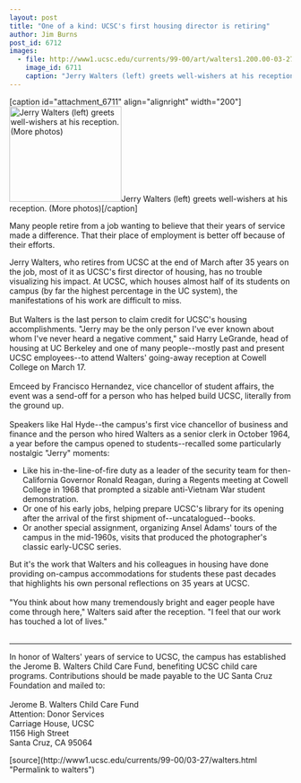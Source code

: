 ```yaml
---
layout: post
title: "One of a kind: UCSC's first housing director is retiring"
author: Jim Burns
post_id: 6712
images:
  - file: http://www1.ucsc.edu/currents/99-00/art/walters1.200.00-03-27.jpg
    image_id: 6711
    caption: "Jerry Walters (left) greets well-wishers at his reception. (More photos)"
---
```


[caption id="attachment_6711" align="alignright" width="200"]<a href="http://localhost/mysite/wp-content/uploads/2000/03/walters1.200.00-03-27.jpg"><img class="size-full wp-image-6711" src="http://localhost/mysite/wp-content/uploads/2000/03/walters1.200.00-03-27.jpg" alt="Jerry Walters (left) greets well-wishers at his reception. (More photos)" width="200" height="170" /></a>Jerry Walters (left) greets well-wishers at his reception. (More photos)[/caption]
<p>
  Many people retire from a job wanting to believe that their years of service made a difference. That their place of employment is better off because of their efforts.
</p>Jerry Walters, who retires from UCSC at the end of March after 35 years on the job, most of it as UCSC's first director of housing, has no trouble visualizing his impact. At UCSC, which houses almost half of its students on campus (by far the highest percentage in the UC system), the manifestations of his work are difficult to miss.<br>
<br>
But Walters is the last person to claim credit for UCSC's housing accomplishments. "Jerry may be the only person I've ever known about whom I've never heard a negative comment," said Harry LeGrande, head of housing at UC Berkeley and one of many people--mostly past and present UCSC employees--to attend Walters' going-away reception at Cowell College on March 17.<br>
<br>
Emceed by Francisco Hernandez, vice chancellor of student affairs, the event was a send-off for a person who has helped build UCSC, literally from the ground up.<br>
<br>
Speakers like Hal Hyde--the campus's first vice chancellor of business and finance and the person who hired Walters as a senior clerk in October 1964, a year before the campus opened to students--recalled some particularly nostalgic "Jerry" moments:
<ul>
  <li>Like his in-the-line-of-fire duty as a leader of the security team for then-California Governor Ronald Reagan, during a Regents meeting at Cowell College in 1968 that prompted a sizable anti-Vietnam War student demonstration.
  </li>
  <li>Or one of his early jobs, helping prepare UCSC's library for its opening after the arrival of the first shipment of--uncatalogued--books.
  </li>
  <li>Or another special assignment, organizing Ansel Adams' tours of the campus in the mid-1960s, visits that produced the photographer's classic early-UCSC series.
  </li>
</ul>
<p>
  But it's the work that Walters and his colleagues in housing have done providing on-campus accommodations for students these past decades that highlights his own personal reflections on 35 years at UCSC.<br>
  <br>
  "You think about how many tremendously bright and eager people have come through here," Walters said after the reception. "I feel that our work has touched a lot of lives."<br>
  <br>
</p>
<hr>
<p>
  In honor of Walters' years of service to UCSC, the campus has established the Jerome B. Walters Child Care Fund, benefiting UCSC child care programs. Contributions should be made payable to the UC Santa Cruz Foundation and mailed to:<br>
  <br>
  Jerome B. Walters Child Care Fund<br>
  Attention: Donor Services<br>
  Carriage House, UCSC<br>
  1156 High Street<br>
  Santa Cruz, CA 95064
</p>
<p>

</p>
[source](http://www1.ucsc.edu/currents/99-00/03-27/walters.html "Permalink to walters")
